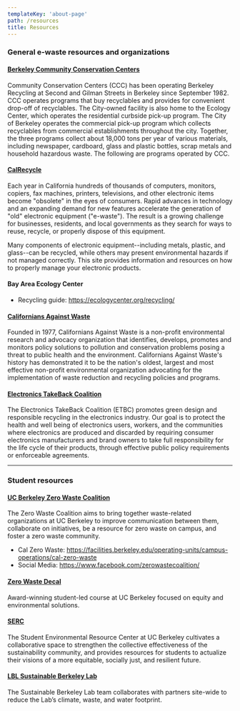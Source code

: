 ```yaml
---
templateKey: 'about-page'
path: /resources
title: Resources
---
```


### General e-waste resources and organizations

#### [Berkeley Community Conservation Centers](http://berkeleyrecycling.org/index.php)

Community Conservation Centers (CCC) has been operating Berkeley Recycling at Second and Gilman Streets in Berkeley since September 1982. CCC operates programs that buy recyclables and provides for convenient drop-off of recyclables. The City-owned facility is also home to the Ecology Center, which operates the residential curbside pick-up program. The City of Berkeley operates the commercial pick-up program which collects recyclables from commercial establishments throughout the city. Together, the three programs collect about 18,000 tons per year of various materials, including newspaper, cardboard, glass and plastic bottles, scrap metals and household hazardous waste. The following are programs operated by CCC.

#### [CalRecycle](https://www.calrecycle.ca.gov/electronics)

Each year in California hundreds of thousands of computers, monitors, copiers, fax machines, printers, televisions, and other electronic items become "obsolete" in the eyes of consumers. Rapid advances in technology and an expanding demand for new features accelerate the generation of "old" electronic equipment ("e-waste"). The result is a growing challenge for businesses, residents, and local governments as they search for ways to reuse, recycle, or properly dispose of this equipment.

Many components of electronic equipment--including metals, plastic, and glass--can be recycled, while others may present environmental hazards if not managed correctly. This site provides information and resources on how to properly manage your electronic products.

#### Bay Area Ecology Center

- Recycling guide: https://ecologycenter.org/recycling/

#### [Californians Against Waste](https://www.cawrecycles.org/about-us)

Founded in 1977, Californians Against Waste is a non-profit environmental research and advocacy organization that identifies, develops, promotes and monitors policy solutions to pollution and conservation problems posing a threat to public health and the environment. Californians Against Waste's history has demonstrated it to be the nation's oldest, largest and most effective non-profit environmental organization advocating for the implementation of waste reduction and recycling policies and programs.

#### [Electronics TakeBack Coalition](http://www.electronicstakeback.com/get-involved/)

The Electronics TakeBack Coalition (ETBC) promotes green design and responsible recycling in the electronics industry. Our goal is to protect the health and well being of electronics users, workers, and the communities where electronics are produced and discarded by requiring consumer electronics manufacturers and brand owners to take full responsibility for the life cycle of their products, through effective public policy requirements or enforceable agreements.

---

### Student resources

#### [UC Berkeley Zero Waste Coalition](https://sustainability.berkeley.edu/zero-waste/zero-waste-coalition)

The Zero Waste Coalition aims to bring together waste-related organizations at UC Berkeley to improve communication between them, collaborate on initiatives, be a resource for zero waste on campus, and foster a zero waste community.

- Cal Zero Waste: https://facilities.berkeley.edu/operating-units/campus-operations/cal-zero-waste
- Social Media: https://www.facebook.com/zerowastecoalition/

#### [Zero Waste Decal](https://sites.google.com/berkeley.edu/zerowastedecal/home)

Award-winning student-led course at UC Berkeley focused on equity and environmental solutions. 

#### [SERC](https://serc.berkeley.edu/)

The Student Environmental Resource Center at UC Berkeley cultivates a collaborative space to strengthen the collective effectiveness of the sustainability community, and provides resources for students to actualize their visions of a more equitable, socially just, and resilient future.

#### [LBL Sustainable Berkeley Lab](https://sbl.lbl.gov/)

The Sustainable Berkeley Lab team collaborates with partners site-wide to reduce the Lab’s climate, waste, and water footprint.